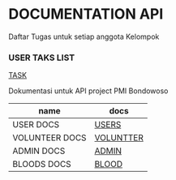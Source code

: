 # DOCUMENTATION API

<p> Daftar Tugas untuk setiap anggota Kelompok </p>

### USER TAKS LIST
[TASK](./docs/task.md)

<p> Dokumentasi untuk API project PMI Bondowoso </p>

| name      |   docs |
|-----------|--------|
| USER DOCS |[USERS](./docs/users.md)|
| VOLUNTEER DOCS |[VOLUNTTER](./docs/volunteer.md)|
| ADMIN DOCS |[ADMIN](./docs/admin.md)|
| BLOODS DOCS |[BLOOD](./docs/bloods.md)|
